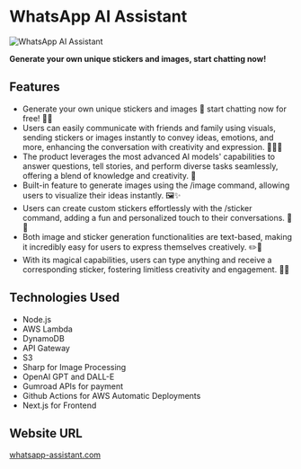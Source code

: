# WhatsApp AI Assistant

![WhatsApp AI Assistant](https://i.ibb.co/QQB67tg/wabg.png)

**Generate your own unique stickers and images, start chatting now!**

## Features

- Generate your own unique stickers and images 🎨 start chatting now for free! 💬✨
- Users can easily communicate with friends and family using visuals, sending stickers or images instantly to convey ideas, emotions, and more, enhancing the conversation with creativity and expression. 🌟💬🎨
- The product leverages the most advanced AI models' capabilities to answer questions, tell stories, and perform diverse tasks seamlessly, offering a blend of knowledge and creativity. 🤖
- Built-in feature to generate images using the /image command, allowing users to visualize their ideas instantly. 🖼️✨
- Users can create custom stickers effortlessly with the /sticker command, adding a fun and personalized touch to their conversations. 🎉📌
- Both image and sticker generation functionalities are text-based, making it incredibly easy for users to express themselves creatively. ✏️🎨
- With its magical capabilities, users can type anything and receive a corresponding sticker, fostering limitless creativity and engagement. 🌟🔮

## Technologies Used

- Node.js
- AWS Lambda
- DynamoDB
- API Gateway
- S3
- Sharp for Image Processing
- OpenAI GPT and DALL-E
- Gumroad APIs for payment
- Github Actions for AWS Automatic Deployments
- Next.js for Frontend

## Website URL

[whatsapp-assistant.com](https://whatsapp-assistant.com)
